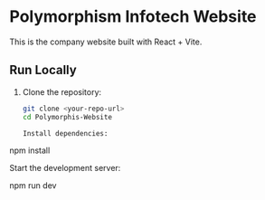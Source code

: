 # Polymorphism Infotech Website

This is the company website built with React + Vite.

## Run Locally

1. Clone the repository:
   ```bash
   git clone <your-repo-url>
   cd Polymorphis-Website

   Install dependencies:

npm install

Start the development server:

npm run dev
